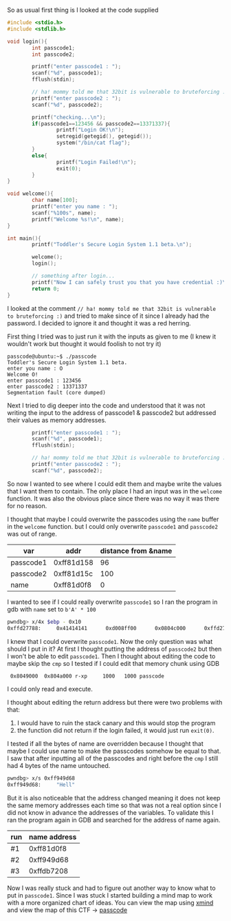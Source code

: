 So as usual first thing is I looked at the code supplied 

```c
#include <stdio.h>
#include <stdlib.h>

void login(){
        int passcode1;
        int passcode2;

        printf("enter passcode1 : ");
        scanf("%d", passcode1);
        fflush(stdin);

        // ha! mommy told me that 32bit is vulnerable to bruteforcing :)
        printf("enter passcode2 : ");
        scanf("%d", passcode2);

        printf("checking...\n");
        if(passcode1==123456 && passcode2==13371337){
                printf("Login OK!\n");
                setregid(getegid(), getegid());
                system("/bin/cat flag");
        }
        else{
                printf("Login Failed!\n");
                exit(0);
        }
}

void welcome(){
        char name[100];
        printf("enter you name : ");
        scanf("%100s", name);
        printf("Welcome %s!\n", name);
}

int main(){
        printf("Toddler's Secure Login System 1.1 beta.\n");

        welcome();
        login();

        // something after login...
        printf("Now I can safely trust you that you have credential :)\n");
        return 0;
}
```

I looked at the comment `// ha! mommy told me that 32bit is vulnerable to bruteforcing :)` and tried to make since of it since I already had the password.
I decided to ignore it and thought it was a red herring.

First thing I tried was to just run it with the inputs as given to me (I knew it wouldn't work but thought it would foolish to not try it)
```
passcode@ubuntu:~$ ./passcode
Toddler's Secure Login System 1.1 beta.
enter you name : O
Welcome O!
enter passcode1 : 123456
enter passcode2 : 13371337
Segmentation fault (core dumped)
```

Next I tried to dig deeper into the code and understood that it was not writing the input to the address of passcode1 & passcode2 but addressed their values as memory addresses.
```c
        printf("enter passcode1 : ");
        scanf("%d", passcode1);
        fflush(stdin);

        // ha! mommy told me that 32bit is vulnerable to bruteforcing :)
        printf("enter passcode2 : ");
        scanf("%d", passcode2);
```

So now I wanted to see where I could edit them and maybe write the values that I want them to contain.
The only place I had an input was in the `welcome` function. It was also the obvious place since there was no way it was there for no reason.

I thought that maybe I could overwrite the passcodes using the `name` buffer in the `welcome` function. but I could only overwrite `passcode1` and `passcode2` was out of range.

| var       | addr       | distance from &name |
| --------- | ---------- | ------------------- |
| passcode1 | 0xff81d158 | 96                  |
| passcode2 | 0xff81d15c | 100                 |
| name      | 0xff81d0f8 | 0                   |

I wanted to see if I could really overwrite `passcode1` so I ran the program in gdb with `name` set to `b'A' * 100`

```bash
pwndbg> x/4x $ebp - 0x10
0xffd27788:     0x41414141      0xd008ff00      0x0804c000      0xffd27874
```


I knew that I could overwrite `passcode1`. Now the only question was what should I put in it?
At first I thought putting the address of `passcode2` but then I won't be able to edit `passcode1`.
Then I thought about editing the code to maybe skip the `cmp` so I tested if I could edit that memory chunk using GDB

```bash
 0x8049000  0x804a000 r-xp     1000   1000 passcode
```

I could only read and execute.

I thought about editing the return address but there were two problems with that:
1. I would have to ruin the stack canary and this would stop the program
2. the function did not return if the login failed, it would just run `exit(0)`.

I tested if all the bytes of name are overridden because I thought that maybe I could use name to make the passcodes somehow be equal to that.
I saw that after inputting all of the passcodes and right before the `cmp` I still had 4 bytes of the name untouched.

```bash
pwndbg> x/s 0xff949d68
0xff949d68:     "Hell"
```

But it is also noticeable that the address changed meaning it does not keep the same memory addresses each time so that was not a real option since I did not know in advance the addresses of the variables.
To validate this I ran the program again in GDB and searched for the address of name again.

| run | name address |
| --- | ------------ |
| #1  | 0xff81d0f8   |
| #2  | 0xff949d68   |
| #3  | 0xffdb7208   |

Now I was really stuck and had to figure out another way to know what to put in `passcode1`.
Since I was stuck I started building a mind map to work with a more organized chart of ideas.
You can view the map using [xmind](https://xmind.com) and view the map of this CTF -> [passcode](./Mind%20Maps/passcode.xmind)
